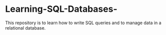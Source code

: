 # Learning-SQL-Databases-
This repository is to learn how to write SQL queries and to manage data in a relational database.
